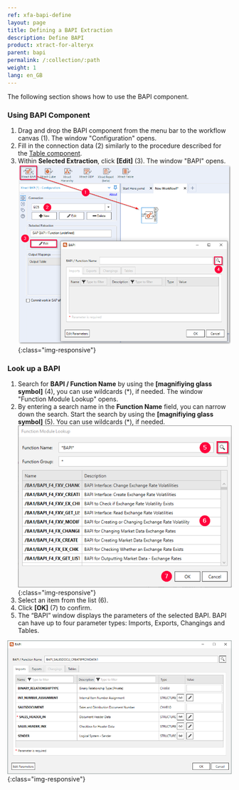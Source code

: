```yaml
---
ref: xfa-bapi-define
layout: page
title: Defining a BAPI Extraction
description: Define BAPI
product: xtract-for-alteryx
parent: bapi
permalink: /:collection/:path
weight: 1
lang: en_GB
---
```

The following section shows how to use the BAPI component.

### Using BAPI Component
1. Drag and drop the BAPI component from the menu bar to the workflow canvas (1). The window "Configuration" opens.
2. Fill in the connection data (2) similarly to the procedure described for the [Table component](../getting-started).
3. Within **Selected Extraction**, click **[Edit]** (3). The window "BAPI" opens.
![BAPI component](/img/content/xfa/Define-bapi-component.png){:class="img-responsive"}

### Look up a BAPI
1. Search for **BAPI / Function Name** by using the **[magnifiying glass symbol]** (4), you can use wildcards (*), if needed. The window "Function Module Lookup" opens.
2. By entering a search name in the **Function Name** field, you can narrow down the search. Start the search by using the **[magnifiying glass symbol]** (5). You can use wildcards (*), if needed.<br>
![Look-Up-Function-Module](/img/content/xfa/Look-Up-Function-Module.png){:class="img-responsive"}
3. Select an item from the list (6). 
4. Click **[OK]** (7) to confirm.
5. The “BAPI” window displays the parameters of the selected BAPI.
BAPI can have up to four parameter types: Imports, Exports, Changings and Tables.

![BAPI-Parameters](/img/content/xfa/BAPI-Parameters.png){:class="img-responsive"}

